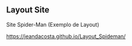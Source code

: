 <h2> Layout Site </h2>
Site Spider-Man (Exemplo de Layout)

https://jeandacosta.github.io/Layout_Spideman/

